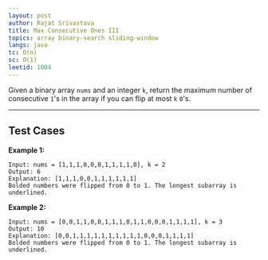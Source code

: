 ```yaml
---
layout: post
author: Rajat Srivastava
title: Max Consecutive Ones III
topics: array binary-search sliding-window
langs: java
tc: O(n)
sc: O(1)
leetid: 1004
---
```


Given a binary array `nums` and an integer `k`, return the maximum number of consecutive `1`'s in the array if you can flip at most `k` `0`'s.

---

## Test Cases

**Example 1:** 
```
Input: nums = [1,1,1,0,0,0,1,1,1,1,0], k = 2
Output: 6
Explanation: [1,1,1,0,0,1,1,1,1,1,1]
Bolded numbers were flipped from 0 to 1. The longest subarray is underlined.
```

**Example 2:** 
```
Input: nums = [0,0,1,1,0,0,1,1,1,0,1,1,0,0,0,1,1,1,1], k = 3
Output: 10
Explanation: [0,0,1,1,1,1,1,1,1,1,1,1,0,0,0,1,1,1,1]
Bolded numbers were flipped from 0 to 1. The longest subarray is underlined.
```